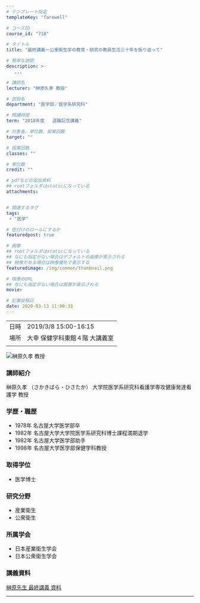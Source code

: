 ```yaml
---
# テンプレート指定
templateKey: "farewell"

# コースID
course_id: "718"

# タイトル
title: "最終講義ー公衆衛生学の教育・研究の教員生活三十年を振り返って"

# 簡単な説明
description: >-
   ...

# 講師名
lecturer: "榊原久孝 教授"

# 部局名
department: "医学部／医学系研究科"

# 開講時限
term: "2018年度	退職記念講義"

# 対象者、単位数、授業回数
target: ""

# 授業回数
classes: ""

# 単位数
credit: ""

# pdfなどの追加資料
## rootフォルダはstaticになっている
attachments:


# 関連するタグ
tags:
 - "医学"

# 色付けのロールにするか
featuredpost: true

# 画像
## rootフォルダはstaticになっている
## なにも指定がない場合はデフォルトの画像が表示される
## 映像がある場合は映像優先で表示する
featuredimage: /img/common/thumbnail.png

# 映像のURL
## なにも指定がない場合は画像が表示される
movie: 

# 記事投稿日
date: 2020-03-13 11:00:33
---
```


|   |   |
|---|---|
| 日時 | 2019/3/8  15:00-16:15 |
| 場所 | 大幸 保健学科東館４階 大講義室 |
|   |   |







![榊原久孝 教授](http://ocw.nagoya-u.jp/files/718/sakakibara.jpg) 

### 講師紹介
榊原久孝 （さかきばら・ひさたか） 大学院医学系研究科看護学専攻健康発達看護学 教授


### 学歴・職歴

* 1978年 名古屋大学医学部卒
* 1982年 名古屋大学大学院医学系研究科博士課程満期退学
* 1982年 名古屋大学医学部助手
* 1998年 名古屋大学医学部保健学科教授

### 取得学位
* 医学博士

### 研究分野
* 産業衛生
* 公衆衛生

### 所属学会
* 日本産業衛生学会
* 日本公衆衛生学会


### 講義資料


[榊原先生 最終講義 資料](http://ocw.nagoya-u.jp/files/718/sakakibara_siryou.pdf) 


-----